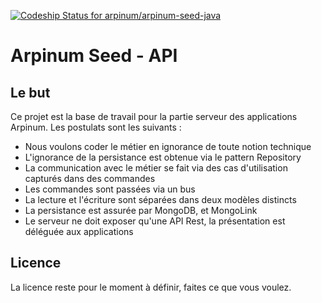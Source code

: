 [ ![Codeship Status for arpinum/arpinum-seed-java](https://www.codeship.io/projects/8528db20-997c-0131-fb57-5670ddce16b6/status?branch=master)](https://www.codeship.io/projects/17332)

# Arpinum Seed - API

## Le but 

Ce projet est la base de travail pour la partie serveur des applications Arpinum. 
Les postulats sont les suivants : 

* Nous voulons coder le métier en ignorance de toute notion technique
* L'ignorance de la persistance est obtenue via le pattern Repository
* La communication avec le métier se fait via des cas d'utilisation capturés dans des commandes
* Les commandes sont passées via un bus
* La lecture et l'écriture sont séparées dans deux modèles distincts
* La persistance est assurée par MongoDB, et MongoLink
* Le serveur ne doit exposer qu'une API Rest, la présentation est déléguée aux applications

## Licence

La licence reste pour le moment à définir, faites ce que vous voulez. 
 
 


